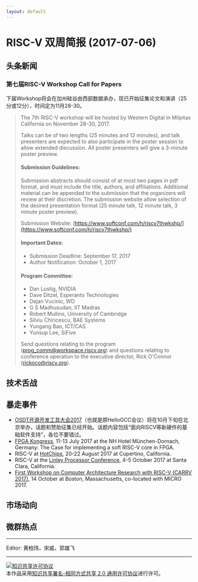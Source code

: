 ```yaml
---
layout: default
---
```


# RISC-V 双周简报 (2017-07-06)

## 头条新闻

### 第七届RISC-V Workshop Call for Papers

下届Workshop将会在加州硅谷由西部数据承办，现已开始征集论文和演讲（25分或12分），时间定为11月28-30。

> The 7th RISC-V workshop will be hosted by Western Digital in Milpitas California on November 28-30, 2017.
>
> Talks can be of two lengths (25 minutes and 12 minutes), and talk presenters are expected to also participate in the poster session to allow extended discussion.  All poster presenters will give a 3-minute poster preview.
>
> #### Submission Guidelines:
>
> Submission abstracts should consist of at most two pages in pdf format, and must include the title, authors, and affiliations. Additional material can be appended to the submission that the organizers will review at their discretion.  The submission website allow selection of the desired presentation format (25 minute talk, 12 minute talk, 3 minute poster preview).
> 
> Submission Website:
> [https://www.softconf.com/h/riscv7thwkshp/](https://www.softconf.com/h/riscv7thwkshp/)
> 
> #### Important Dates:
> 
> - Submission Deadline: September 17, 2017
> - Author Notification: October 1, 2017
> 
> #### Program Committee:<br>
> 
> - Dan Lustig, NVIDIA
> - Dave Ditzel, Esperanto Technologies
> - Dejan Vucinic, WD
> - G S Madhusudan, IIT Madras
> - Robert Mullins, University of Cambridge
> - Silviu Chiricescu, BAE Systems
> - Yungang Bao, ICT/CAS
> - Yunsup Lee, SiFive
>
> Send questions relating to the program ([prog_comm@workspace.riscv.org](mailto:prog_comm@workspace.riscv.org))
> and questions relating to conference operation to the executive director, Rick O'Connor ([rickoco@riscv.org](mailto:rickoco@riscv.org)).

## 技术舌战


## 暴走事件

+ [OSDT开源开发工具大会2017](www.hellogcc.org/?p=34315)（也就是原HelloGCC会议）将在10月下旬在北京举办，话题和赞助征集已经开始。话题内容包括“面向RISCV等新硬件的基础软件支持”，各位不要错过。
+ [FPGA Kongress](http://www.fpga-kongress.de/de/programm-2017), 11-13 July 2017 at the NH Hotel München-Dornach, Germany: The Case for implementing a soft RISC-V core in FPGA.
+ RISC-V at [HotChips](https://www.hotchips.org/), 20-22 August 2017 at Cupertino, California.
+ RISC-V at the [Linley Processor Conference](http://www.linleygroup.com/events/event.php?num=43), 4-5 October 2017 at Santa Clara, California.
+ [First Workshop on Computer Architecture Research with RISC-V (CARRV 2017)](https://carrv.github.io/#first-workshop-on-computer-architecture-research-with-risc-v-carrv-2017), 14 October at Boston, Massachusetts, co-located with MICRO 2017.


## 市场动向

## 微群热点

----

Editor: 黄柏玮，宋威，郭雄飞 

----

<a rel="license" href="http://creativecommons.org/licenses/by-sa/2.0/"><img alt="知识共享许可协议" style="border-width:0" src="https://i.creativecommons.org/l/by-sa/2.0/88x31.png" /></a><br />本作品采用<a rel="license" href="http://creativecommons.org/licenses/by-sa/2.0/">知识共享署名-相同方式共享 2.0 通用许可协议</a>进行许可。

